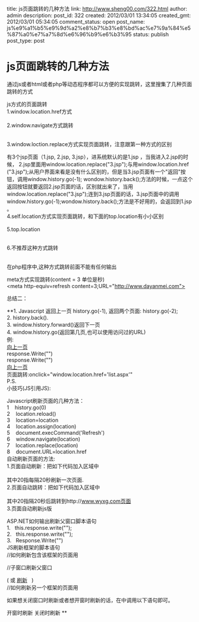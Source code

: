 title: js页面跳转的几种方法
link: http://www.sheng00.com/322.html
author: admin
description: 
post_id: 322
created: 2012/03/01 13:34:05
created_gmt: 2012/03/01 05:34:05
comment_status: open
post_name: js%e9%a1%b5%e9%9d%a2%e8%b7%b3%e8%bd%ac%e7%9a%84%e5%87%a0%e7%a7%8d%e6%96%b9%e6%b3%95
status: publish
post_type: post

# js页面跳转的几种方法

通过js或者html或者php等动态程序都可以方便的实现跳转，这里搜集了几种页面跳转的方式

js方式的页面跳转   
1.window.location.href方式   
    <script language="javascript" type="text/javascript">   
           window.location.href="http://www.dayanmei.com/";   
    </script>   
2.window.navigate方式跳转   
   <script language="javascript">   
    window.navigate("top.jsp");   
</script>

3.window.loction.replace方式实现页面跳转，注意跟第一种方式的区别   
<script language="javascript">   
    window.location.replace("http://www.dayanmei.com");   
</script>   
有3个jsp页面（1.jsp, 2.jsp, 3.jsp），进系统默认的是1.jsp ，当我进入2.jsp的时候， 2.jsp里面用window.location.replace("3.jsp");与用window.location.href ("3.jsp");从用户界面来看是没有什么区别的，但是当3.jsp页面有一个"返回"按钮，调用window.history.go(-1); wondow.history.back();方法的时候，一点这个返回按钮就要返回2.jsp页面的话，区别就出来了，当用 window.location.replace("3.jsp");连到3.jsp页面的话，3.jsp页面中的调用 window.history.go(-1);wondow.history.back();方法是不好用的，会返回到1.jsp 。   
4.self.location方式实现页面跳转，和下面的top.location有小小区别   
   <script language="JavaScript">   
          self.location='top.htm';   
   </script>   
5.top.location   
   <script language="javascript">   
          top.location='xx.jsp';   
   </script>

6.不推荐这种方式跳转   
    <script language="javascript">   
    alert("返回");   
    window.history.back(-1);   
   </script>

在php程序中,这种方式跳转前面不能有任何输出   
<?php   
header("url.php");   
?>

meta方式实现跳转(content = 3 单位是秒)   
<meta http-equiv=refresh content=3;URL="http://www.dayanmei.com">

总结二：

**1\. Javascript 返回上一页 history.go(-1), 返回两个页面: history.go(-2);   
2\. history.back().   
3\. window.history.forward()返回下一页   
4\. window.history.go(返回第几页,也可以使用访问过的URL)   
例:   
<a href="javascript:history.go(-1);">向上一页</a>   
response.Write("<script language=javascript>")   
response.Write("if(!confirm('完成任务?')){history.back();}")   
response.Write("</script>")   
response.Write("<script language=javascript>history.go(-1);</script>")   
<a href="javascript:history.go(-1);">向上一页</a>   
页面跳转:onclick="window.location.href='list.aspx'"   
P.S.   
小技巧(JS引用JS):   
<script type=text/javascript>   
<!--   
if (typeof SWFObject == "undefined") {   
document.write('<scr' + 'ipt type="text/javascript" src="/scripts/swfobject-1.5.js"></scr' + 'ipt>');}   
//-->   
</script>   
Javascript刷新页面的几种方法：   
1    history.go(0)   
2    location.reload()   
3    location=location   
4    location.assign(location)   
5    document.execCommand('Refresh')   
6    window.navigate(location)   
7    location.replace(location)   
8    document.URL=location.href   
自动刷新页面的方法:   
1.页面自动刷新：把如下代码加入<head>区域中   
<meta http-equiv="refresh" content="20">   
其中20指每隔20秒刷新一次页面.   
2.页面自动跳转：把如下代码加入<head>区域中   
<meta http-equiv="refresh" content="20;url=http://www.wyxg.com">   
其中20指隔20秒后跳转到http://www.wyxg.com页面   
3.页面自动刷新js版   
<script language="JavaScript">   
function myrefresh()   
{   
       window.location.reload();   
}   
setTimeout('myrefresh()',1000); //指定1秒刷新一次   
</script>   
ASP.NET如何输出刷新父窗口脚本语句   
1.   this.response.write("<script>opener.location.reload();</script>");   
2.   this.response.write("<script>opener.window.location.href = opener.window.location.href;</script>");   
3.   Response.Write("<script language=javascript>opener.window.navigate(''你要刷新的页.asp'');</script>")   
JS刷新框架的脚本语句   
//如何刷新包含该框架的页面用   
<script language=JavaScript>   
   parent.location.reload();   
</script>   
//子窗口刷新父窗口   
<script language=JavaScript>   
    self.opener.location.reload();   
</script>   
( 或 <a href="javascript:opener.location.reload()">刷新</a>   )   
//如何刷新另一个框架的页面用   
<script language=JavaScript>   
   parent.另一FrameID.location.reload();   
</script>   
如果想关闭窗口时刷新或者想开窗时刷新的话，在<body>中调用以下语句即可。   
<body onload="opener.location.reload()"> 开窗时刷新   
<body onUnload="opener.location.reload()"> 关闭时刷新   
<script language="javascript">   
window.opener.document.location.reload()   
</script>**